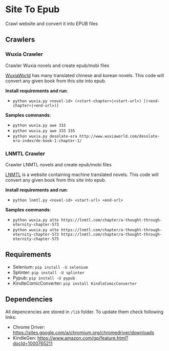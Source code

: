 # Site To Epub

Crawl website and convert it into EPUB files

## Crawlers

### Wuxia Crawler

Crawler Wuxia novels and create epub/mobi files

[WuxiaWorld](http://www.wuxiaworld.com/) has many translated chinese and korean
novels. This code will convert any given book from this site into epub.

**Install requirements and run**:

- `python wuxia.py <novel-id> (<start-chapter>|<start-url>) [(<end-chapter>|<end-url>)]`

**Samples commands**:

- `python wuxia.py awe 333`
- `python wuxia.py awe 333 335`
- `python wuxia.py desolate-era http://www.wuxiaworld.com/desolate-era-index/de-book-1-chapter-1/`

### LNMTL Crawler

Crawler LNMTL novels and create epub/mobi files

[LNMTL](https://lnmtl.com) is a website containing machine translated
novels. This code will convert any given book from this site into epub.

**Install requirements and run**:

- `python lnmtl.py <novel-id> <start-url> <end-url>`

**Samples commands**:

- `python wuxia.py atte https://lnmtl.com/chapter/a-thought-through-eternity-chapter-573`
- `python wuxia.py atte https://lnmtl.com/chapter/a-thought-through-eternity-chapter-573 https://lnmtl.com/chapter/a-thought-through-eternity-chapter-575`

## Requirements

- Selenium: `pip install -U selenium`
- Splinter: `pip install -U splinter`
- Pypub: `pip install -U pypub`
- KindleComicConverter: `pip install KindleComicConverter`

## Dependencies

All depencencies are stored in `/lib` folder. To update them check following links:

- Chrome Driver: https://sites.google.com/a/chromium.org/chromedriver/downloads
- KindleGen: https://www.amazon.com/gp/feature.html?docId=1000765211
